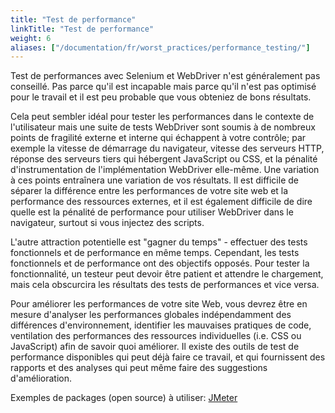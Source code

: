 ```yaml
---
title: "Test de performance"
linkTitle: "Test de performance"
weight: 6
aliases: ["/documentation/fr/worst_practices/performance_testing/"]
---
```


Test de performances avec Selenium et WebDriver
n'est généralement pas conseillé.
Pas parce qu'il est incapable
mais parce qu'il n'est pas optimisé pour le travail
et il est peu probable que vous obteniez de bons résultats.

Cela peut sembler idéal pour tester les performances
dans le contexte de l'utilisateur mais une suite 
de tests WebDriver sont soumis à de nombreux 
points de fragilité externe et interne
qui échappent à votre contrôle;
par exemple la vitesse de démarrage du navigateur,
vitesse des serveurs HTTP,
réponse des serveurs tiers qui hébergent JavaScript ou CSS,
et la pénalité d'instrumentation
de l'implémentation WebDriver elle-même.
Une variation à ces points entraînera une 
variation de vos résultats.
Il est difficile de séparer la différence
entre les performances de votre site web
et la performance des ressources externes,
et il est également difficile de dire quelle 
est la pénalité de performance
pour utiliser WebDriver dans le navigateur,
surtout si vous injectez des scripts.

L'autre attraction potentielle est "gagner du temps" -
effectuer des tests fonctionnels et de performance en 
même temps. Cependant, les tests fonctionnels et 
de performance ont des objectifs opposés.
Pour tester la fonctionnalité, un testeur 
peut devoir être patient et attendre le chargement,
mais cela obscurcira les résultats des 
tests de performances et vice versa.

Pour améliorer les performances de votre site Web,
vous devrez être en mesure d'analyser les performances globales
indépendamment des différences d'environnement,
identifier les mauvaises pratiques de code,
ventilation des performances des ressources individuelles
(i.e. CSS ou JavaScript)
afin de savoir quoi améliorer.
Il existe des outils de test de performance disponibles
qui peut déjà faire ce travail,
et qui fournissent des rapports et des analyses
qui peut même faire des suggestions d'amélioration.

Exemples de packages (open source) à utiliser: [JMeter](//jmeter.apache.org/)
